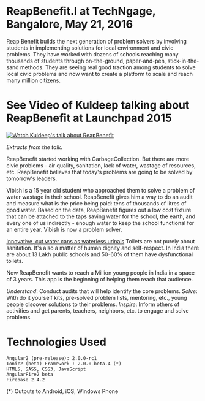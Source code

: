 # ReapBenefit.I at TechNgage, Bangalore, May 21, 2016
Reap Benefit builds the next generation of problem solvers by involving students in implementing solutions for local environment and civic problems.  They have worked with dozens of schools reaching many thousands of students through on-the-ground, paper-and-pen, stick-in-the-sand methods.  They are seeing real good traction among students to solve local civic problems and now want to create a platform to scale and reach many million citizens.

# See Video of Kuldeep talking about ReapBenefit at Launchpad 2015
[![Watch Kuldeep's talk about ReapBenefit](https://www.dropbox.com/s/zpvxitqm4lmw3xr/reapbenefit-audit-tools-and-solutionsjpg.jpg?dl=0)](https://vimeo.com/135623427 "Kuldeep on ReadBenefit")

_Extracts from the talk._

ReapBenefit started working with GarbageCollection.  But there are more civic problems - air quality, sanitation, lack of water, wastage of resources, etc.  ReapBenefit believes that today's problems are going to be solved by tomorrow's leaders.  

Vibish is a 15 year old student who approached them to solve a problem of water wastage in their school.  ReapBenefit gives him a way to do an audit and measure what is the price being paid: tens of thousands of litres of good water.  Based on the data, ReapBenefit figures out a low cost fixture that can be attached to the taps saving water for the school, the earth, and every one of us indirectly - enough water to keep the school functional for an entire year.  Vibish is now a problem solver.

[Innovative, cut water cans as waterless urinals](https://www.dropbox.com/s/epmm0fxp82e024f/reapbenefit-custom-waterless-urinal.jpg?dl=0)
Toilets are not purely about sanitation.  It's also a matter of human dignity and self-respect.  In India there are about 13 Lakh public schools and 50-60% of them have dysfunctional toilets.  

Now ReapBenefit wants to reach a Million young people in India in a space of 3 years.  This app is the beginning of helping them reach that audience.  

*Understand*: Conduct audits that will help identify the core problems.
*Solve*: With do it yourself kits, pre-solved problem lists, mentoring, etc., young people discover solutions to their problems.
*Inspire*: Inform others of activities and get parents, teachers, neighbors, etc. to engage and solve problems.  


# Technologies Used
```
Angular2 (pre-release): 2.0.0-rc1
Ionic2 (beta) Framework : 2.0.0-beta.4 (*)
HTML5, SASS, CSS3, JavaScript
AngularFire2 beta
Firebase 2.4.2
```
(*) Outputs to Android, iOS, Windows Phone
